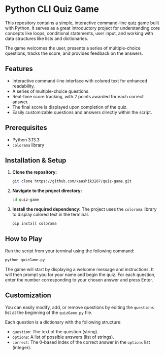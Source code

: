 # Python CLI Quiz Game

This repository contains a simple, interactive command-line quiz game built with Python. It serves as a great introductory project for understanding core concepts like loops, conditional statements, user input, and working with data structures like lists and dictionaries.

The game welcomes the user, presents a series of multiple-choice questions, tracks the score, and provides feedback on the answers.

## Features

-   Interactive command-line interface with colored text for enhanced readability.
-   A series of multiple-choice questions.
-   Real-time score tracking, with 2 points awarded for each correct answer.
-   The final score is displayed upon completion of the quiz.
-   Easily customizable questions and answers directly within the script.

## Prerequisites

-   Python 3.13.3
-   `colorama` library

## Installation & Setup

1.  **Clone the repository:**
    ```sh
    git clone https://github.com/kaushik3207/quiz-game.git
    ```

2.  **Navigate to the project directory:**
    ```sh
    cd quiz-game
    ```

3.  **Install the required dependency:**
    The project uses the `colorama` library to display colored text in the terminal.
    ```sh
    pip install colorama
    ```

## How to Play

Run the script from your terminal using the following command:

```sh
python quizGame.py
```

The game will start by displaying a welcome message and instructions. It will then prompt you for your name and begin the quiz. For each question, enter the number corresponding to your chosen answer and press Enter.

## Customization

You can easily modify, add, or remove questions by editing the `questions` list at the beginning of the `quizGame.py` file.

Each question is a dictionary with the following structure:
-   `question`: The text of the question (string).
-   `options`: A list of possible answers (list of strings).
-   `correct`: The 0-based index of the correct answer in the `options` list (integer).
